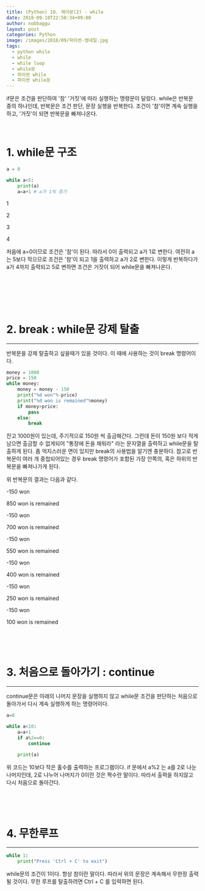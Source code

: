 ```yaml
---
title: (Python) 10. 제어문(2) - while
date: 2018-09-18T22:58:34+09:00
author: nobbaggu
layout: post
categories: Python
image: /images/2018/09/파이썬-썸네일.jpg
tags:
  - python while
  - while
  - while loop
  - while문
  - 파이썬 while
  - 파이썬 while문
---
```

if문은 조건을 판단하여 '참' '거짓'에 따라 실행하는 명령문이 달랐다. while은 반복문 중의 하나인데, 반복문은 조건 판단, 문장 실행을 반복한다. 조건이 '참'이면 계속 실행을 하고, '거짓'이 되면 반복문을 빠져나온다.

&nbsp;

# 1. while문 구조

~~~ python
a = 0

while a<5:
    print(a)
    a=a+1 # a가 1씩 증가
~~~




1


2


3


4

처음에 a=0이므로 조건은 '참'이 된다. 따라서 0이 출력되고 a가 1로 변한다. 여전히 a는 5보다 작으므로 조건은 '참'이 되고 1을 출력하고 a가 2로 변한다. 이렇게 반복하다가 a가 4까지 출력되고 5로 변하면 조건은 거짓이 되어 while문을 빠져나온다.

&nbsp;

&nbsp;

&nbsp;

# 2. break : while문 강제 탈출

* * *

반복문을 강제 탈출하고 싶을때가 있을 것이다. 이 때에 사용하는 것이 break 명령어이다.



~~~ python
money = 1000
price = 150
while money:
    money = money - 150
    print("%d won"%-price)
    print("%d won is remained"%money)
    if money>price:
        pass
    else:
        break
~~~

잔고 1000원이 있는데, 주기적으로 150원 씩 출금해간다. 그런데 돈이 150원 보다 적게 남으면 출금할 수 없게되어 "통장에 돈을 채워라" 라는 문자열을 출력하고 while문을 탈출하게 된다. 좀 억지스러운 면이 있지만 break의 사용법을 알기엔 충분하다. 참고로 반복문이 여러 개 중첩되어있는 경우 break 명령어가 포함된 가장 안쪽의, 혹은 하위의 반복문을 빠져나가게 된다.

위 반복문의 결과는 다음과 같다.

-150 won


850 won is remained


-150 won


700 won is remained


-150 won


550 won is remained


-150 won


400 won is remained


-150 won


250 won is remained


-150 won


100 won is remained

&nbsp;

&nbsp;

# 3. 처음으로 돌아가기 : continue

* * *

continue문은 아래의 나머지 문장을 실행하지 않고 while문 조건을 판단하는 처음으로 돌아가서 다시 계속 실행하게 하는 명령어이다.



~~~ python
a=0

while a<10:
    a=a+1
    if a%2==0:
        continue
    
    print(a)
~~~

위 코드는 10보다 작은 홀수를 출력하는 프로그램이다. if 문에서 a%2 는 a를 2로 나눈 나머지인데, 2로 나누어 나머지가 0이란 것은 짝수란 말이다. 따라서 출력을 하지않고 다시 처음으로 돌아간다.

&nbsp;

&nbsp;

# 4. 무한루프

* * *



~~~ python
while 1:
    print("Press 'Ctrl + C' to exit")
~~~

while문의 조건이 1이다. 항상 참이란 말이다. 따라서 위의 문장은 계속해서 무한정 출력될 것이다. 무한 루프를 탈출하려면 Ctrl + C 를 입력하면 된다.